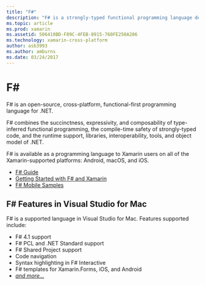 ```yaml
---
title: "F#"
description: "F# is a strongly-typed functional programming language designed to run on .NET"
ms.topic: article
ms.prod: xamarin
ms.assetid: 506410BD-F89C-4FEB-8915-760FE250A206
ms.technology: xamarin-cross-platform
author: asb3993
ms.author: amburns
ms.date: 03/24/2017
---
```


# F&#35;

F# is an open-source, cross-platform, functional-first programming language for .NET.

F# combines the succinctness, expressivity, and composability of type-inferred functional programming, the
compile-time safety of strongly-typed code, and the runtime support, libraries, interoperability, tools, and object model
of .NET.

F# is available as a programming language to Xamarin users on all of the Xamarin-supported platforms: Android, macOS, and iOS.

- [F# Guide](https://docs.microsoft.com/en-us/dotnet/fsharp/)
- [Getting Started with F# and Xamarin](overview.md)
- [F# Mobile Samples](samples.md)

## F# Features in Visual Studio for Mac

F# is a supported language in Visual Studio for Mac. Features supported include:

- F# 4.1 support
- F# PCL and .NET Standard support
- F# Shared Project support
- Code navigation
- Syntax highlighting in F# Interactive
- F# templates for Xamarin.Forms, iOS, and Android
- [*and more...*](https://developer.xamarin.com/releases/studio/xamarin.studio_6.0/xamarin.studio_6.0/#F_Enhancements)

